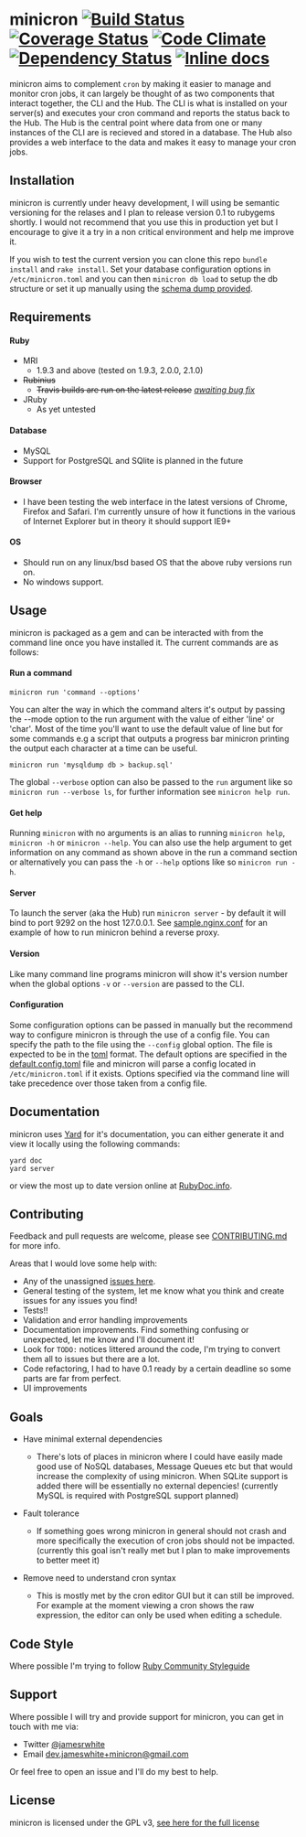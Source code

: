 minicron [![Build Status](https://api.travis-ci.org/jamesrwhite/minicron.png)](http://travis-ci.org/jamesrwhite/minicron) [![Coverage Status](https://coveralls.io/repos/jamesrwhite/minicron/badge.png?derp)](https://coveralls.io/r/jamesrwhite/minicron?branch=master) [![Code Climate](https://codeclimate.com/github/jamesrwhite/minicron.png)](https://codeclimate.com/github/jamesrwhite/minicron) [![Dependency Status](https://gemnasium.com/jamesrwhite/minicron.png)](https://gemnasium.com/jamesrwhite/minicron) [![Inline docs](http://inch-pages.github.io/github/jamesrwhite/minicron.png)](http://inch-pages.github.io/github/jamesrwhite/minicron)
=======

minicron aims to complement ````cron```` by making it easier to manage and monitor cron jobs, it can largely be thought of as two components that interact together, the CLI and the Hub. The CLI is what is installed on your server(s) and executes your cron command and reports the status back to the Hub. The Hub is the central point where data from one or many instances of the CLI are is recieved and stored in a database. The Hub also provides a web interface to the data and makes it easy to manage your cron jobs.

Installation
-------------

minicron is currently under heavy development, I will using be semantic versioning for the relases and I plan to release version 0.1 to rubygems shortly. I would not recommend that you use this in production yet but I encourage to give it a try in a non critical environment and help me improve it.

If you wish to test the current version you can clone this repo ````bundle install```` and ````rake install````. Set your database configuration options in ````/etc/minicron.toml```` and you can then ````minicron db load```` to setup the db structure or set it up manually using the [schema dump provided](https://github.com/jamesrwhite/minicron/blob/master/lib/minicron/hub/db/schema.sql).

Requirements
-------------

#### Ruby
- MRI
  - 1.9.3 and above (tested on 1.9.3, 2.0.0, 2.1.0)
- <del>Rubinius</del>
  - <del>Travis builds are run on the latest release</del> [*awaiting bug fix*](https://github.com/rubinius/rubinius/issues/2944)
- JRuby
  - As yet untested


#### Database
- MySQL
- Support for PostgreSQL and SQlite is planned in the future

#### Browser
- I have been testing the web interface in the latest versions of Chrome, Firefox and Safari. I'm currently unsure of how it functions in the various of Internet Explorer but in theory it should support IE9+

#### OS
- Should run on any linux/bsd based OS that the above ruby versions run on.
- No windows support.

Usage
-----

minicron is packaged as a gem and can be interacted with from the command line once you have installed it. The current commands are as follows:

#### Run a command

````
minicron run 'command --options'
````

You can alter the way in which the command alters it's output by passing the --mode option to the run argument with the value of either 'line' or 'char'. Most of the time you'll want to use the default value of line but for some commands e.g a script that outputs a progress bar minicron printing the output each character at a time can be useful.

````
minicron run 'mysqldump db > backup.sql'
````

The global ````--verbose```` option can also be passed to the ````run```` argument like so ````minicron run --verbose ls````, for further information see ````minicron help run````.

#### Get help

Running ````minicron```` with no arguments is an alias to running ````minicron help````, ````minicron -h```` or ````minicron --help````. You can also use the help argument to get information on any command as shown above in the run a command section or alternatively you can pass the ````-h```` or ````--help```` options like so ````minicron run -h````.

#### Server

To launch the server (aka the Hub) run ````minicron server```` - by default it will bind to port 9292 on the host 127.0.0.1. See [sample.nginx.conf](https://github.com/jamesrwhite/minicron/blob/master/sample.nginx.conf) for an example of how to run minicron behind a reverse proxy.

#### Version

Like many command line programs minicron will show it's version number when the global options ````-v```` or ````--version```` are passed to the CLI.

#### Configuration

Some configuration options can be passed in manually but the recommend way to configure minicron is through the use of a config file. You can specify the path to the file using the ````--config```` global option. The file is expected to be in the [toml](https://github.com/mojombo/toml "toml") format. The default options are specified in the [default.config.toml](https://github.com/jamesrwhite/minicron/blob/master/default.config.toml "default.config.toml") file and minicron will parse a config located in ````/etc/minicron.toml```` if it exists. Options specified via the command line will take precedence over those taken from a config file.

Documentation
-------------

minicron uses [Yard](http://yardoc.org/ "Yard") for it's documentation, you can either generate it and view it locally using the following commands:

````
yard doc
yard server
````

or view the most up to date version online at [RubyDoc.info](http://rdoc.info/github/jamesrwhite/minicron/master/frames "RubyDoc.info").

Contributing
------------

Feedback and pull requests are welcome, please see [CONTRIBUTING.md](https://github.com/jamesrwhite/minicron/blob/master/CONTRIBUTING.md "CONTRIBUTING.md") for more info.

Areas that I would love some help with:

- Any of the unassigned [issues here](https://github.com/jamesrwhite/minicron/issues?state=open).
- General testing of the system, let me know what you think and create issues for any issues you find!
- Tests!!
- Validation and error handling improvements
- Documentation improvements. Find something confusing or unexpected, let me know and I'll document it!
- Look for ````TODO:```` notices littered around the code, I'm trying to convert them all to issues but there are a lot.
- Code refactoring, I had to have 0.1 ready by a certain deadline so some parts are far from perfect.
- UI improvements

Goals
------

- Have minimal external dependencies
  - There's lots of places in minicron where I could have easily made good use of NoSQL databases, Message Queues etc but that would increase the complexity of using minicron. When SQLite support is added there will be essentially no external depencies! (currently MySQL is required with PostgreSQL support planned)

- Fault tolerance
  - If something goes wrong minicron in general should not crash and more specifically the execution of cron jobs should not be impacted. (currently this goal isn't really met but I plan to make improvements to better meet it)

- Remove need to understand cron syntax
  - This is mostly met by the cron editor GUI but it can still be improved. For example at the moment viewing a cron shows the raw expression, the editor can only be used when editing a schedule.

Code Style
----------

Where possible I'm trying to follow [Ruby Community Styleguide](https://github.com/bbatsov/ruby-style-guide "Ruby Community Styleguide")

Support
--------

Where possible I will try and provide support for minicron, you can get in touch with me via:

- Twitter [@jamesrwhite](https://twitter.com/jamesrwhite)
- Email [dev.jameswhite+minicron@gmail.com](mailto:dev.jameswhite+minicron@gmail.com)

Or feel free to open an issue and I'll do my best to help.

License
--------

minicron is licensed under the GPL v3, [see here for the full license](https://github.com/jamesrwhite/minicron/blob/master/LICENSE "see here")
